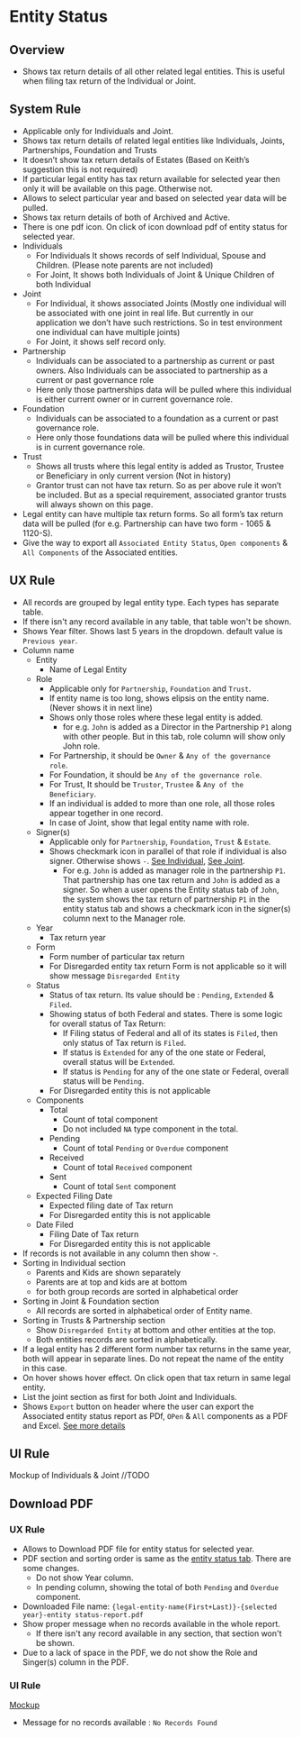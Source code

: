 # Entity Status

## Overview

- Shows tax return details of all other related legal entities. This is useful when filing tax return of the Individual or Joint.



## System Rule

- Applicable only for Individuals and Joint.
- Shows tax return details of related legal entities like Individuals, Joints, Partnerships, Foundation and Trusts 
- It doesn’t show tax return details of Estates (Based on Keith’s suggestion this is not required)
- If particular legal entity has tax return available for selected year then only it will be available on this page. Otherwise not.
- Allows to select particular year and based on selected year data will be pulled. 
- Shows tax return details of both of Archived and Active.
- There is one pdf icon. On click of icon download pdf of entity status for selected year.
- Individuals
  - For Individuals It shows records of self Individual, Spouse and Children. (Please note parents are not included)
  - For Joint, It shows both Individuals of Joint & Unique Children of both Individual
- Joint
  - For Individual, it shows associated Joints (Mostly one individual will be associated with one joint in real life. But currently in our application we don’t have such restrictions. So in test environment one individual can have multiple joints)
  - For Joint, it shows self record only.
- Partnership
  - Individuals can be associated to a partnership as current or past owners. Also Individuals can be associated to partnership as a current or past governance role
  - Here only those partnerships data will be pulled where this individual is either current owner or in current governance role.
- Foundation
  - Individuals can be associated to a foundation as a current or past governance role.
  - Here only those foundations data will be pulled where this individual is in current governance role.
- Trust
  - Shows all trusts where this legal entity is added as Trustor, Trustee or Beneficiary in only current version (Not in history)
  - Grantor trust can not have tax return. So as per above rule it won’t be included. But as a special requirement, associated grantor trusts will always shown on this page.
- Legal entity can have multiple tax return forms. So all form’s tax return data will be pulled (for e.g. Partnership can have two form - 1065 & 1120-S).
- Give the way to export all `Associated Entity Status`, `Open components` & `All Components` of the Associated entities. 


## UX Rule

- All records are grouped by legal entity type. Each types has separate table.
- If there isn't any record available in any table, that table won't be shown.
- Shows Year filter. Shows last 5 years in the dropdown. default value is `Previous year`.
- Column name
  - Entity
    - Name of Legal Entity
  - Role
    - Applicable only for `Partnership`, `Foundation` and `Trust`.
    - If entity name is too long, shows elipsis on the entity name. (Never shows it in next line)
    - Shows only those roles where these legal entity is added. 
      - for e.g. `John` is added as a Director in the Partnership `P1` along with other people. But in this tab, role column will show only John role.
    - For Partnership, it should be `Owner` & `Any of the governance role`.
    - For Foundation, it should be  `Any of the governance role`.
    - For Trust, It should be `Trustor`, `Trustee` & `Any of the Beneficiary`.
    - If an individual is added to more than one role, all those roles appear together in one record.
    - In case of Joint, show that legal entity name with role.
  - Signer(s)
    - Applicable only for `Partnership`, `Foundation`, `Trust` & `Estate`.
    - Shows checkmark icon in parallel of that role if individual is also signer. Otherwise shows `-`. [See Individual](https://drive.google.com/file/d/1bkDrxbOCfergjvzp-Bin2o2h22Yg8o8E/view?usp=share_link), [See Joint](https://drive.google.com/file/d/1pfabxViVMzuLcwqROguWpr-vnc422A_p/view?usp=share_link).
      - For e.g. `John` is added as manager role in the partnership `P1`. That partnership has one tax return and `John` is added as a signer. So when a user opens the Entity status tab of `John`, the system shows the tax return of partnership `P1` in the entity status tab and shows a checkmark icon in the signer(s) column next to the Manager role.
  - Year
    - Tax return year
  - Form
    - Form number of particular tax return
    - For Disregarded entity tax return Form is not applicable so it will show message `Disregarded Entity`
  - Status
    - Status of tax return. Its value should be : `Pending`, `Extended` & `Filed`.
    - Showing status of both Federal and states. There is some logic for overall status of Tax Return:
      - If Filing status of Federal and all of its states is `Filed`, then only status of Tax return is `Filed`. 
      - If status is `Extended` for any of the one state or Federal, overall status will be `Extended`.
      - If status is `Pending` for any of the one state or Federal, overall status will be `Pending`.
    - For Disregarded entity this is not applicable
  - Components
    - Total
      - Count of total component
      - Do not included `NA` type component in the total.
    - Pending
      - Count of total `Pending` or `Overdue` component
    - Received
      - Count of total `Received` component
    - Sent
      - Count of total `Sent` component
  - Expected Filing Date
    - Expected filing date of Tax return
    - For Disregarded entity this is not applicable
  - Date Filed
    - Filing Date of Tax return
    - For Disregarded entity this is not applicable
- If records is not available in any column then show -.
- Sorting in Individual section   
  - Parents and Kids are shown separately
  - Parents are at top and kids are at bottom
  - for both group records are sorted in alphabetical order
- Sorting in Joint & Foundation section
  - All records are sorted in alphabetical order of Entity name.
- Sorting in Trusts & Partnership section
  - Show `Disregarded Entity` at bottom and other entities at the top.
  - Both entities records are sorted in alphabetically.
- If a legal entity has 2 different form number tax returns in the same year, both will appear in separate lines. Do not repeat the name of the entity in this case.
- On hover shows hover effect. On click open that tax return in same legal entity.
- List the joint section as first for both Joint and Individuals.
- Shows `Export` button on header where the user can export the Associated entity status report as PDf, `OPen` & `All` components as a PDF and Excel. [See more details](open-all-components-report.md#openall-components-reports)

## UI Rule

Mockup of Individuals & Joint //TODO



## Download PDF

### UX Rule

- Allows to Download PDF file for entity status for selected year.
- PDF section and sorting order is same as the [entity status tab](./entity-status.md#ux-rule). There are some changes.
  - Do not show Year column.
  - In pending column, showing the total of both `Pending` and `Overdue` component.
- Downloaded File name: `{legal-entity-name(First+Last)}-{selected year}-entity status-report.pdf`
- Show proper message when no records available in the whole report.
  - If there isn't any record available in any section, that section won't be shown.
- Due to a lack of space in the PDF, we do not show the Role and Singer(s) column in the PDF.


### UI Rule

[Mockup](https://drive.google.com/file/d/1s6VrHNqC5oH1VgCiV6WxxRKUYvN0wB8C/view?usp=sharing)

- Message for no records available : `No Records Found`

